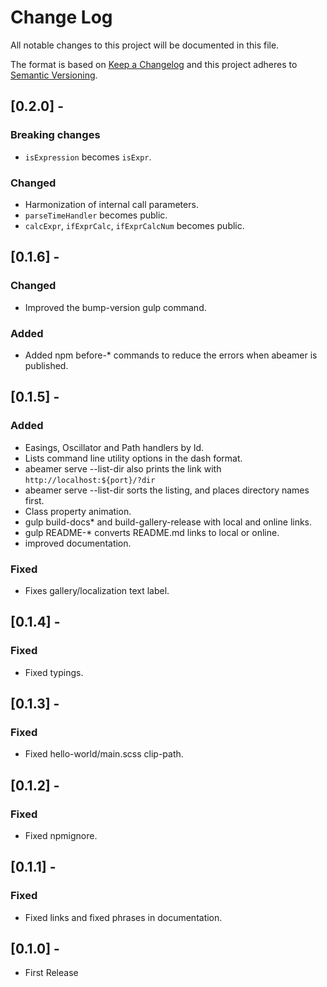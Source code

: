 # Change Log
All notable changes to this project will be documented in this file.

The format is based on [Keep a Changelog](http://keepachangelog.com/en/1.0.0/)
and this project adheres to [Semantic Versioning](http://semver.org/spec/v2.0.0.html).

## [0.2.0] -
### Breaking changes
- `isExpression` becomes `isExpr`.

### Changed
- Harmonization of internal call parameters.
- `parseTimeHandler` becomes public.
- `calcExpr`, `ifExprCalc`, `ifExprCalcNum` becomes public.

## [0.1.6] -
### Changed
- Improved the bump-version gulp command.
### Added
- Added npm before-* commands to reduce the errors when abeamer is published.
## [0.1.5] -
### Added
- Easings, Oscillator and Path handlers by Id.
- Lists command line utility options in the dash format.
- abeamer serve --list-dir also prints the link with `http://localhost:${port}/?dir`
- abeamer serve --list-dir sorts the listing, and places directory names first.
- Class property animation.
- gulp build-docs* and build-gallery-release with local and online links.
- gulp README-* converts README.md links to local or online.
- improved documentation.
### Fixed
- Fixes gallery/localization text label.

## [0.1.4] -
### Fixed
- Fixed typings.

## [0.1.3] -
### Fixed
- Fixed hello-world/main.scss clip-path.

## [0.1.2] -
### Fixed
- Fixed npmignore.

## [0.1.1] -
### Fixed
- Fixed links and fixed phrases in documentation.


## [0.1.0] -
- First Release
